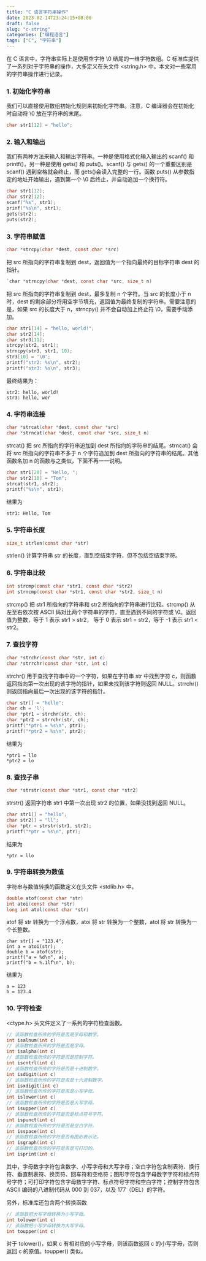 ```yaml
---
title: "C 语言字符串操作"
date: 2023-02-14T23:24:15+08:00
draft: false
slug: "c-string"
categories: ["编程语言"]
tags: ["C", "字符串"]
---
```


在 C 语言中，字符串实际上是使用空字符 \0 结尾的一维字符数组。C 标准库提供了一系列对于字符串的操作，大多定义在头文件 <string.h> 中。本文对一些常用的字符串操作进行记录。

<!--more-->

### 1. 初始化字符串

我们可以直接使用数组初始化规则来初始化字符串。注意，C 编译器会在初始化时自动将 \0 放在字符串的末尾。

```c
char str1[12] = "hello";
```

### 2. 输入和输出

我们有两种方法来输入和输出字符串。一种是使用格式化输入输出的 scanf() 和 printf()，另一种是使用 gets() 和 puts()。scanf() 与 gets() 的一个重要区别是 scanf() 遇到空格就会终止，而 gets()会读入完整的一行。函数 puts() 从参数指定的地址开始输出，遇到第一个 \0 后终止，并自动追加一个换行符。

```c
char str1[12];
char str2[12];
scanf("%s", str1);
prinf("%s\n", str1);
gets(str2);
puts(str2);
```

### 3. 字符串赋值

```c
char *strcpy(char *dest, const char *src)
```

把 src 所指向的字符串复制到 dest，返回值为一个指向最终的目标字符串 dest 的指针。

```c
`char *strncpy(char *dest, const char *src, size_t n)
```

把 src 所指向的字符串复制到 dest，最多复制 n 个字符。当 src 的长度小于 n 时，dest 的剩余部分将用空字节填充，返回值为最终复制的字符串。需要注意的是，如果 src 的长度大于 n，strncpy() 并不会自动加上终止符 \0，需要手动添加。

```c
char str1[14] = "hello, world!";
char str2[14];
char str3[11];
strcpy(str2, str1);
strncpy(str3, str1, 10);
str3[10] = '\0';
printf("str2: %s\n", str2);
printf("str3: %s\n", str3);
```

最终结果为：

```
str2: hello, world!
str3: hello, wor
```

### 4. 字符串连接

```c
char *strcat(char *dest, const char *src)
char *strncat(char *dest, const char *src, size_t n)
```

strcat() 把 src 所指向的字符串追加到 dest 所指向的字符串的结尾。strncat() 会将 src 所指向的字符串不多于 n 个字符追加到 dest 所指向的字符串的结尾。其他函数名加 n 的函数与之类似，下面不再一一说明。

```c
char str1[20] = "Hello, ";
char str2[10] = "Tom";
strcat(str1, str2);
printf("%s\n", str1);
```

结果为

```
str1: Hello, Tom
```

### 5. 字符串长度

```c
size_t strlen(const char *str)
```

strlen() 计算字符串 str 的长度，直到空结束字符，但不包括空结束字符。

### 6. 字符串比较

```c
int strcmp(const char *str1, const char *str2)
int strncmp(const char *str1, const char *str2, size_t n)
```

strcmp() 把 str1 所指向的字符串和 str2 所指向的字符串进行比较。strcmp() 从左至右依次按 ASCII 码对比两个字符串的字符，直至遇到不同的字符或 \0。返回值为整数，等于 1 表示 str1 > str2， 等于 0 表示 str1 = str2，等于 -1 表示 str1 < str2。

### 7. 查找字符

```c
char *strchr(const char *str, int c)
char *strrchr(const char *str, int c)
```

strchr() 用于查找字符串中的一个字符，如果在字符串 str 中找到字符 c，则函数返回指向第一次出现的该字符的指针，如果未找到该字符则返回 NULL。strrchr() 则返回指向最后一次出现的该字符的指针。

```c
char str[] = "hello";
char ch = 'l';
char *ptr1 = strchr(str, ch);
char *ptr2 = strrchr(str, ch);
printf("*ptr1 = %s\n", ptr1);
printf("*ptr2 = %s\n", ptr2);
```

结果为

```
*ptr1 = llo
*ptr2 = lo
```

### 8. 查找子串

```c
char *strstr(const char *str1, const char *str2)
```

strstr() 返回字符串 str1 中第一次出现 str2 的位置，如果没找到返回 NULL。

```c
char str1[] = "hello";
char str2[] = "ll";
char *ptr = strstr(str1, str2);
printf("*ptr = %s\n", ptr);
```

结果为

```
*ptr = llo
```

### 9. 字符串转换为数值

字符串与数值转换的函数定义在头文件 <stdlib.h> 中。

```c
double atof(const char *str)
int atoi(const char *str)
long int atol(const char *str)
```

atof 将 str 转换为一个浮点数，atoi 将 str 转换为一个整数，atol 将 str 转换为一个长整数。

```
char str[] = "123.4";
int a = atoi(str);
double b = atof(str);
printf("a = %d\n", a);
printf("b = %.1lf\n", b);
```

结果为

```
a = 123
b = 123.4
```

### 10. 字符检查

<ctype.h> 头文件定义了一系列的字符检查函数。

```c
// 该函数检查所传的字符是否是字母和数字。
int isalnum(int c)
// 该函数检查所传的字符是否是字母。
int isalpha(int c)
// 该函数检查所传的字符是否是控制字符。
int iscntrl(int c)
// 该函数检查所传的字符是否是十进制数字。
int isdigit(int c)
// 该函数检查所传的字符是否是十六进制数字。
int isxdigit(int c)
// 该函数检查所传的字符是否是小写字母。
int islower(int c)
// 该函数检查所传的字符是否是大写字母。
int isupper(int c)
// 该函数检查所传的字符是否是标点符号字符。
int ispunct(int c)
// 该函数检查所传的字符是否是空白字符。
int isspace(int c)
// 该函数检查所传的字符是否有图形表示法。
int isgraph(int c)
// 该函数检查所传的字符是否是可打印的。
int isprint(int c)
```

其中，字母数字字符包含数字、小写字母和大写字母；空白字符包含制表符、换行符、垂直制表符、换页符、回车符和空格符；图形字符包含字母数字字符和标点符号字符；可打印字符包含字母数字字符、标点符号字符和空白字符；控制字符包含 ASCII 编码的八进制代码从 000 到 037，以及 177（DEL）的字符。

另外，标准库还包含两个转换函数

```c
// 该函数把大写字母转换为小写字母。
int tolower(int c)
// 该函数把小写字母转换为大写字母。
int toupper(int c)
```

对于 tolower()，如果 c 有相对应的小写字母，则该函数返回 c 的小写字母，否则返回 c 的原值。toupper() 类似。
